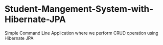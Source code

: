 # Student-Mangement-System-with-Hibernate-JPA
Simple Command Line Application where we perform CRUD operation using  Hibernate JPA  
